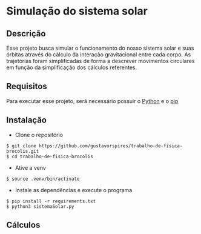 # Simulação do sistema solar

## Descrição
Esse projeto busca simular o funcionamento do nosso sistema solar e suas órbitas através do cálculo da interação gravitacional entre cada corpo.
As trajetórias foram simplificadas de forma a descrever movimentos circulares em função da simplificação dos cálculos referentes.

## Requisitos
Para executar esse projeto, será necessário possuir o [Python](https://www.python.org/) e o [pip](https://pip.pypa.io/en/stable/)
## Instalação
- Clone o repositório
```
$ git clone https://github.com/gustavorspires/trabalho-de-fisica-brocolis.git
$ cd trabalho-de-fisica-brocolis
```
- Ative a venv
```
$ source .venv/bin/activate
```
- Instale as dependências e execute o programa
```
$ pip install -r requirements.txt
$ python3 sistemaSolar.py
```
## Cálculos
